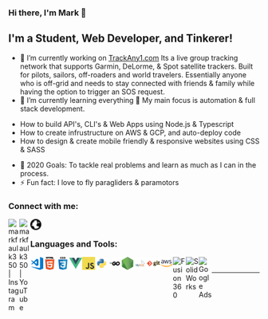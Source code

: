 ### Hi there, I'm Mark 👋

## I'm a Student, Web Developer, and Tinkerer!
- 🔭 I’m currently working on [TrackAny1.com](https://trackany1.com) Its a live group tracking network that supports Garmin, DeLorme, & Spot satellite trackers. Built for pilots, sailors, off-roaders and world travelers. Essentially anyone who is off-grid and needs to stay connected with friends & family while having the option to trigger an SOS request.
- 🌱 I’m currently learning everything 🤣 My main focus is automation & full stack development.
* How to build API's, CLI's & Web Apps using Node.js & Typescript
* How to create infrustructure on AWS & GCP, and auto-deploy code
* How to design & create mobile friendly & responsive websites using CSS & SASS
- 🥅 2020 Goals: To tackle real problems and learn as much as I can in the process.
- ⚡ Fun fact: I love to fly paragliders & paramotors

### Connect with me:

[<img align="left" alt="markfaulk350 | Instagram" width="22px" src="https://cdn.jsdelivr.net/npm/simple-icons@v3/icons/instagram.svg" />][instagram]
[<img align="left" alt="markfaulk350 | YouTube" width="22px" src="https://cdn.jsdelivr.net/npm/simple-icons@v3/icons/youtube.svg" />][youtube]
[<img align="left" alt="markfaulk350.com" width="22px" src="https://raw.githubusercontent.com/iconic/open-iconic/master/svg/globe.svg" />][website]

<br />

### Languages and Tools:

<img align="left" alt="Visual Studio Code" width="26px" src="https://raw.githubusercontent.com/github/explore/80688e429a7d4ef2fca1e82350fe8e3517d3494d/topics/visual-studio-code/visual-studio-code.png" />
<img align="left" alt="HTML5" width="26px" src="https://raw.githubusercontent.com/github/explore/80688e429a7d4ef2fca1e82350fe8e3517d3494d/topics/html/html.png" />
<img align="left" alt="CSS3" width="26px" src="https://raw.githubusercontent.com/github/explore/80688e429a7d4ef2fca1e82350fe8e3517d3494d/topics/css/css.png" />
<img align="left" alt="Vue" width="26px" src="https://raw.githubusercontent.com/github/explore/80688e429a7d4ef2fca1e82350fe8e3517d3494d/topics/vue/vue.png" />
<img align="left" alt="JavaScript" width="26px" src="https://raw.githubusercontent.com/github/explore/80688e429a7d4ef2fca1e82350fe8e3517d3494d/topics/javascript/javascript.png" />
<img align="left" alt="Python" width="26px" src="https://raw.githubusercontent.com/github/explore/80688e429a7d4ef2fca1e82350fe8e3517d3494d/topics/python/python.png" />
<img align="left" alt="Go" width="26px" src="https://raw.githubusercontent.com/github/explore/80688e429a7d4ef2fca1e82350fe8e3517d3494d/topics/go/go.png" />
<img align="left" alt="Node.js" width="26px" src="https://raw.githubusercontent.com/github/explore/80688e429a7d4ef2fca1e82350fe8e3517d3494d/topics/nodejs/nodejs.png" />
<img align="left" alt="MySQL" width="26px" src="https://raw.githubusercontent.com/github/explore/80688e429a7d4ef2fca1e82350fe8e3517d3494d/topics/mysql/mysql.png" />
<img align="left" alt="Git" width="26px" src="https://raw.githubusercontent.com/github/explore/80688e429a7d4ef2fca1e82350fe8e3517d3494d/topics/git/git.png" />
<img align="left" alt="AWS" width="26px" src="https://raw.githubusercontent.com/github/explore/80688e429a7d4ef2fca1e82350fe8e3517d3494d/topics/aws/aws.png" />
<img align="left" alt="Fusion 360" width="26px" src="https://pluralsight.imgix.net/paths/path-icons/fusion360-5d76c87271.png" />
<img align="left" alt="Solid Works" width="26px" src="https://techwiki.eng.ua.edu/images/8/83/Solidworks-logo.jpg" />
<img align="left" alt="Google Ads" width="26px" src="https://www.kindpng.com/picc/m/33-330251_google-ads-logo-transparent-google-ads-logo-hd.png" />

<br />

---


[website]: https://faulknermark.com
[youtube]: https://www.youtube.com/channel/UC0W3gweRenm1U14b6KzaoAg/videos
[instagram]: https://www.instagram.com/markfaulk350
